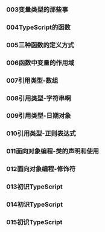 
### 003变量类型的那些事
### 004TypeScript的函数
### 005三种函数的定义方式
### 006函数中变量的作用域
### 007引用类型-数组
### 008引用类型-字符串啊
### 009引用类型-日期对象
### 010引用类型-正则表达式
### 011面向对象编程-类的声明和使用
### 012面向对象编程-修饰符
### 013初识TypeScript
### 014初识TypeScript
### 015初识TypeScript
